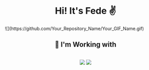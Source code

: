 <h1 align="center">Hi! It's Fede ✌️</h1>
![](https://github.com/Your_Repository_Name/Your_GIF_Name.gif)
<h2 align="center">🔧 I'm Working with</h2>
<br/>
<div align="center">
    <img src="https://skillicons.dev/icons?i=html,css,javascript,typescript,cs"/>
    <img src="https://skillicons.dev/icons?i=wordpress,nodejs,angular"/><br>
</div>
<br>
